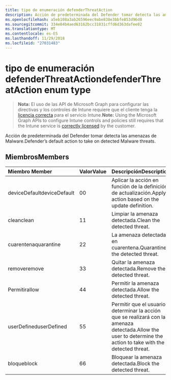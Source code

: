 ```yaml
---
title: tipo de enumeración defenderThreatAction
description: Acción de predeterminada del Defender tomar detecta las amenazas de Malware.
ms.openlocfilehash: a5eb108a3ab26596eec9abe838e3bbfe853d96d8
ms.sourcegitcommit: 334e84b4aed63162bcc31831cffd6d363dafee02
ms.translationtype: MT
ms.contentlocale: es-ES
ms.lasthandoff: 11/29/2018
ms.locfileid: "27031483"
---
```

# <a name="defenderthreataction-enum-type"></a><span data-ttu-id="77815-103">tipo de enumeración defenderThreatAction</span><span class="sxs-lookup"><span data-stu-id="77815-103">defenderThreatAction enum type</span></span>

> <span data-ttu-id="77815-104">**Nota:** El uso de las API de Microsoft Graph para configurar las directivas y los controles de Intune requiere que el cliente tenga la [licencia correcta](https://go.microsoft.com/fwlink/?linkid=839381) para el servicio Intune.</span><span class="sxs-lookup"><span data-stu-id="77815-104">**Note:** Using the Microsoft Graph APIs to configure Intune controls and policies still requires that the Intune service is [correctly licensed](https://go.microsoft.com/fwlink/?linkid=839381) by the customer.</span></span>

<span data-ttu-id="77815-105">Acción de predeterminada del Defender tomar detecta las amenazas de Malware.</span><span class="sxs-lookup"><span data-stu-id="77815-105">Defender’s default action to take on detected Malware threats.</span></span>
## <a name="members"></a><span data-ttu-id="77815-106">Miembros</span><span class="sxs-lookup"><span data-stu-id="77815-106">Members</span></span>
|<span data-ttu-id="77815-107">Miembro	</span><span class="sxs-lookup"><span data-stu-id="77815-107">Member</span></span>|<span data-ttu-id="77815-108">Valor</span><span class="sxs-lookup"><span data-stu-id="77815-108">Value</span></span>|<span data-ttu-id="77815-109">Descripción</span><span class="sxs-lookup"><span data-stu-id="77815-109">Description</span></span>|
|:---|:---|:---|
|<span data-ttu-id="77815-110">deviceDefault</span><span class="sxs-lookup"><span data-stu-id="77815-110">deviceDefault</span></span>|<span data-ttu-id="77815-111">0</span><span class="sxs-lookup"><span data-stu-id="77815-111">0</span></span>|<span data-ttu-id="77815-112">Aplicar la acción en función de la definición de actualización.</span><span class="sxs-lookup"><span data-stu-id="77815-112">Apply action based on the update definition.</span></span>|
|<span data-ttu-id="77815-113">clean</span><span class="sxs-lookup"><span data-stu-id="77815-113">clean</span></span>|<span data-ttu-id="77815-114">1</span><span class="sxs-lookup"><span data-stu-id="77815-114">1</span></span>|<span data-ttu-id="77815-115">Limpiar la amenaza detectada.</span><span class="sxs-lookup"><span data-stu-id="77815-115">Clean the detected threat.</span></span>|
|<span data-ttu-id="77815-116">cuarentena</span><span class="sxs-lookup"><span data-stu-id="77815-116">quarantine</span></span>|<span data-ttu-id="77815-117">2</span><span class="sxs-lookup"><span data-stu-id="77815-117">2</span></span>|<span data-ttu-id="77815-118">La amenaza detectada en cuarentena.</span><span class="sxs-lookup"><span data-stu-id="77815-118">Quarantine the detected threat.</span></span>|
|<span data-ttu-id="77815-119">remove</span><span class="sxs-lookup"><span data-stu-id="77815-119">remove</span></span>|<span data-ttu-id="77815-120">3</span><span class="sxs-lookup"><span data-stu-id="77815-120">3</span></span>|<span data-ttu-id="77815-121">Quitar la amenaza detectada.</span><span class="sxs-lookup"><span data-stu-id="77815-121">Remove the detected threat.</span></span>|
|<span data-ttu-id="77815-122">Permitir</span><span class="sxs-lookup"><span data-stu-id="77815-122">allow</span></span>|<span data-ttu-id="77815-123">4</span><span class="sxs-lookup"><span data-stu-id="77815-123">4</span></span>|<span data-ttu-id="77815-124">Permitir la amenaza detectada.</span><span class="sxs-lookup"><span data-stu-id="77815-124">Allow the detected threat.</span></span>|
|<span data-ttu-id="77815-125">userDefined</span><span class="sxs-lookup"><span data-stu-id="77815-125">userDefined</span></span>|<span data-ttu-id="77815-126">5</span><span class="sxs-lookup"><span data-stu-id="77815-126">5</span></span>|<span data-ttu-id="77815-127">Permitir que el usuario determinar la acción que se realizará con la amenaza detectada.</span><span class="sxs-lookup"><span data-stu-id="77815-127">Allow the user to determine the action to take with the detected threat.</span></span>|
|<span data-ttu-id="77815-128">bloque</span><span class="sxs-lookup"><span data-stu-id="77815-128">block</span></span>|<span data-ttu-id="77815-129">6</span><span class="sxs-lookup"><span data-stu-id="77815-129">6</span></span>|<span data-ttu-id="77815-130">Bloquear la amenaza detectada.</span><span class="sxs-lookup"><span data-stu-id="77815-130">Block the detected threat.</span></span>|



